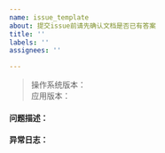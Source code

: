 ```yaml
---
name: issue_template
about: 提交issue前请先确认文档是否已有答案
title: ''
labels: ''
assignees: ''

---
```


>操作系统版本：  
>应用版本：  

#### 问题描述：


#### 异常日志：
```

```
